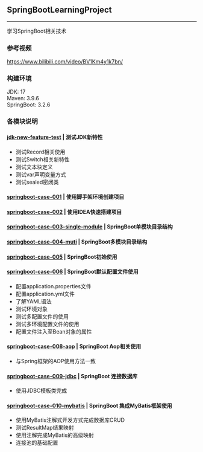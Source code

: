 ## SpringBootLearningProject

---

学习SpringBoot相关技术

### 参考视频

https://www.bilibili.com/video/BV1Km4y1k7bn/

### 构建环境
JDK: 17<br>
Maven: 3.9.6<br>
SpringBoot: 3.2.6

### 各模块说明
#### [jdk-new-feature-test](jdk-new-feature-test) | 测试JDK新特性
- 测试Record相关使用
- 测试Switch相关新特性
- 测试文本块定义
- 测试var声明变量方式
- 测试sealed密闭类

#### [springboot-case-001](springboot-case-001) | 使用脚手架环境创建项目

#### [springboot-case-002](springboot-case-002) | 使用IDEA快速搭建项目

#### [springboot-case-003-single-module](springboot-case-003-single-module) | SpringBoot单模块目录结构

#### [springboot-case-004-muti](springboot-case-004-muti) | SpringBoot多模块目录结构

#### [springboot-case-005](springboot-case-005) | SpringBoot初始使用

#### [springboot-case-006](springboot-case-006) | SpringBoot默认配置文件使用
- 配置application.properties文件
- 配置application.yml文件
- 了解YAML语法
- 测试环境对象
- 测试多配置文件的使用
- 测试多环境配置文件的使用
- 配置文件注入至Bean对象的属性

#### [springboot-case-008-aop](springboot-case-008-aop) | SpringBoot Aop相关使用
- 与Spring框架的AOP使用方法一致

#### [springboot-case-009-jdbc](springboot-case-009-jdbc) | SpringBoot 连接数据库

- 使用JDBC模板类完成

#### [springboot-case-010-mybatis](springboot-case-010-mybatis) | SpringBoot 集成MyBatis框架使用

- 使用MyBatis注解式开发方式完成数据库CRUD
- 测试ResultMap结果映射
- 使用注解完成MyBatis的高级映射
- 连接池的基础配置